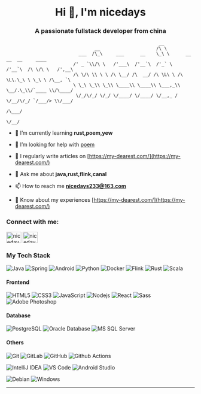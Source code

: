 <h1 align="center">Hi 👋, I'm nicedays</h1>
<h3 align="center">A passionate fullstack developer from china</h3>

```
                                                         __                                
                                 __                     /\ \                               
                           ___  /\_\     ___      __    \_\ \      __     __  __     ____  
                         /' _ `\\/\ \   /'___\  /'__`\  /'_` \   /'__`\  /\ \/\ \   /',__\ 
                         /\ \/\ \\ \ \ /\ \__/ /\  __/ /\ \L\ \ /\ \L\.\_\ \ \_\ \ /\__, `\
                         \ \_\ \_\\ \_\\ \____\\ \____\\ \___,_\\ \__/.\_\\/`____ \\/\____/
                          \/_/\/_/ \/_/ \/____/ \/____/ \/__,_ / \/__/\/_/ `/___/> \\/___/ 
                                                                              /\___/       
                                                                              \/__/        
```

- 🌱 I’m currently learning **rust,poem,yew**

- 🤝 I’m looking for help with [poem](https://github.com/poem-web/poem)

- 📝 I regularly write articles on [https://my-dearest.com/](https://my-dearest.com/)

- 💬 Ask me about **java,rust,flink,canal**

- 📫 How to reach me **nicedays233@163.com**

- 📄 Know about my experiences [https://my-dearest.com/](https://my-dearest.com/)

<h3 align="left">Connect with me:</h3>
<p align="left">
<a href="https://twitter.com/nicedays" target="blank"><img align="center" src="https://cdn.jsdelivr.net/npm/simple-icons@3.0.1/icons/twitter.svg" alt="nicedays" height="30" width="40" /></a>
<a href="https://www.leetcode.com/nicedays" target="blank"><img align="center" src="https://cdn.jsdelivr.net/npm/simple-icons@3.0.1/icons/leetcode.svg" alt="nicedays" height="30" width="40" /></a>
</p>

### My Tech Stack

![Java](http://img.shields.io/badge/-Java-007396?style=flat-square&logo=java&logoColor=ffffff)
![Spring](http://img.shields.io/badge/-Spring-6DB33F?style=flat-square&logo=spring&logoColor=ffffff)
![Android](http://img.shields.io/badge/-Android-3DDC84?style=flat-square&logo=android&logoColor=ffffff)
![Python](http://img.shields.io/badge/-Python-1565c0?style=flat-square&logo=python&logoColor=ffffff)
![Docker](https://img.shields.io/badge/-Docker-black?style=flat-square&logo=docker)
![Flink](http://img.shields.io/badge/-Flink-269539?style=flat-square&logo=flink&logoColor=ffffff)
![Rust](http://img.shields.io/badge/-Rust-1565c0?style=flat-square&logo=rust&logoColor=ffffff)
![Scala](http://img.shields.io/badge/-Scala-007396?style=flat-square&logo=scala&logoColor=ffffff)
#### Frontend
![HTML5](https://img.shields.io/badge/-HTML5-%23E44D27?style=flat-square&logo=html5&logoColor=ffffff)
![CSS3](https://img.shields.io/badge/-CSS3-%231572B6?style=flat-square&logo=css3)
![JavaScript](https://img.shields.io/badge/-JavaScript-%23F7DF1C?style=flat-square&logo=javascript&logoColor=000000&labelColor=%23F7DF1C&color=%23FFCE5A)
![Nodejs](https://img.shields.io/badge/-Nodejs-black?style=flat-square&logo=Node.js)
![React](https://img.shields.io/badge/-React-%23282C34?style=flat-square&logo=react)
![Sass](https://img.shields.io/badge/-Sass-%23CC6699?style=flat-square&logo=sass&logoColor=ffffff)
![Adobe Photoshop](http://img.shields.io/badge/-Abode%20Photoshop-26C9FF?style=flat-square&logo=adobe-photoshop&logoColor=ffffff)

#### Database
![PostgreSQL](https://img.shields.io/badge/-PostgreSQL-336791?style=flat-square&logo=postgresql)
![Oracle Database](http://img.shields.io/badge/-Oracle-DD0031?style=flat-square&logo=oracle)
![MS SQL Server](http://img.shields.io/badge/-MS%20SQL%20Server-CC2927?style=flat-square&logo=microsoft-sql-server&logoColor=ffffff)

#### Others
![Git](https://img.shields.io/badge/-Git-%23F05032?style=flat-square&logo=git&logoColor=%23ffffff)
![GitLab](https://img.shields.io/badge/-GitLab-FCA121?style=flat-square&logo=gitlab)
![GitHub](https://img.shields.io/badge/-GitHub-181717?style=flat-square&logo=github)
![Github Actions](http://img.shields.io/badge/-Github%20Actions-2088FF?style=flat-square&logo=github-actions&logoColor=ffffff)

![IntelliJ IDEA](http://img.shields.io/badge/-IntelliJ%20IDEA-000000?style=flat-square&logo=intellij-idea&logoColor=ffffff)
![VS Code](http://img.shields.io/badge/-VS%20Code-007ACC?style=flat-square&logo=visual-studio-code&logoColor=ffffff)
![Android Studio](http://img.shields.io/badge/-Android%20Studio-3DDC84?style=flat-square&logo=android-studio&logoColor=ffffff)

![Debian](http://img.shields.io/badge/-Debian-A81D33?style=flat-square&logo=debian&logoColor=ffffff)
![Windows](http://img.shields.io/badge/-Windows-0078D6?style=flat-square&logo=windows&logoColor=ffffff)

---

<!--
**nicedays233/nicedays233** is a ✨ _special_ ✨ repository because its `README.md` (this file) appears on your GitHub profile.

Here are some ideas to get you started:

- 🔭 I’m currently working on ...
- 🌱 I’m currently learning ...
- 👯 I’m looking to collaborate on ...
- 🤔 I’m looking for help with ...
- 💬 Ask me about ...
- 📫 How to reach me: ...
- 😄 Pronouns: ...
- ⚡ Fun fact: ...
-->
